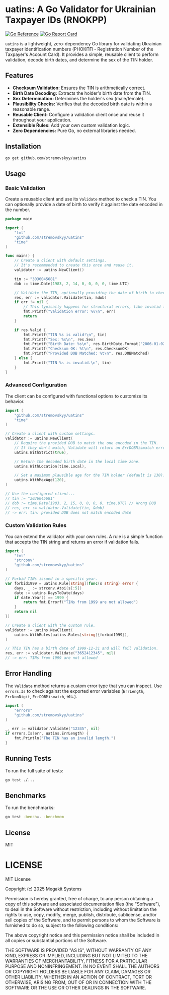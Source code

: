# uatins: A Go Validator for Ukrainian Taxpayer IDs (RNOKPP)

[![Go Reference](https://pkg.go.dev/badge/github.com/stremovskyy/uatins.svg)](https://pkg.go.dev/github.com/stremovskyy/uatins)
[![Go Report Card](https://goreportcard.com/badge/github.com/stremovskyy/uatins)](https://goreportcard.com/report/github.com/stremovskyy/uatins)

`uatins` is a lightweight, zero-dependency Go library for validating Ukrainian taxpayer identification numbers (РНОКПП - Registration Number of the Taxpayer's Account Card). It provides a simple, reusable client to perform validation, decode birth dates, and determine the sex of the TIN holder.

## Features

*   **Checksum Validation:** Ensures the TIN is arithmetically correct.
*   **Birth Date Decoding:** Extracts the holder's birth date from the TIN.
*   **Sex Determination:** Determines the holder's sex (male/female).
*   **Plausibility Checks:** Verifies that the decoded birth date is within a reasonable range.
*   **Reusable Client:** Configure a validation client once and reuse it throughout your application.
*   **Extensible Rules:** Add your own custom validation logic.
*   **Zero Dependencies:** Pure Go, no external libraries needed.

## Installation

```bash
go get github.com/stremovskyy/uatins
```

## Usage

### Basic Validation

Create a reusable client and use its `Validate` method to check a TIN. You can optionally provide a date of birth to verify it against the date encoded in the number.

```go
package main

import (
	"fmt"
	"github.com/stremovskyy/uatins"
	"time"
)

func main() {
	// Create a client with default settings.
	// It's recommended to create this once and reuse it.
	validator := uatins.NewClient()

	tin := "3036045681"
	dob := time.Date(1983, 2, 14, 0, 0, 0, 0, time.UTC)

	// Validate the TIN, optionally providing the date of birth to check for a match.
	res, err := validator.Validate(tin, &dob)
	if err != nil {
		// This typically happens for structural errors, like invalid length or non-digit characters.
		fmt.Printf("Validation error: %v\n", err)
		return
	}

	if res.Valid {
		fmt.Printf("TIN %s is valid!\n", tin)
		fmt.Printf("Sex: %s\n", res.Sex)
		fmt.Printf("Birth Date: %s\n", res.BirthDate.Format("2006-01-02"))
		fmt.Printf("Checksum OK: %t\n", res.ChecksumOK)
		fmt.Printf("Provided DOB Matched: %t\n", res.DOBMatched)
	} else {
		fmt.Printf("TIN %s is invalid.\n", tin)
	}
}
```

### Advanced Configuration

The client can be configured with functional options to customize its behavior.

```go
import (
    "github.com/stremovskyy/uatins"
    "time"
)

// Create a client with custom settings.
validator := uatins.NewClient(
    // Require the provided DOB to match the one encoded in the TIN.
    // If they don't match, Validate will return an ErrDOBMismatch error.
    uatins.WithStrict(true),

    // Return the decoded birth date in the local time zone.
    uatins.WithLocation(time.Local),

    // Set a maximum plausible age for the TIN holder (default is 130).
    uatins.WithMaxAge(120),
)

// Use the configured client...
// tin := "3036045681"
// dob := time.Date(1983, 2, 15, 0, 0, 0, 0, time.UTC) // Wrong DOB
// res, err := validator.Validate(tin, &dob) 
// -> err: tin: provided DOB does not match encoded date
```

### Custom Validation Rules

You can extend the validator with your own rules. A rule is a simple function that accepts the TIN string and returns an error if validation fails.

```go
import (
    "fmt"
    "strconv"
    "github.com/stremovskyy/uatins"
)

// Forbid TINs issued in a specific year.
var forbid1999 = uatins.Rule[string](func(s string) error {
    days, _ := strconv.Atoi(s[:5])
    date := uatins.DaysToDate(days)
    if date.Year() == 1999 {
        return fmt.Errorf("TINs from 1999 are not allowed")
    }
    return nil
})

// Create a client with the custom rule.
validator := uatins.NewClient(
    uatins.WithRules(uatins.Rules[string]{forbid1999}),
)

// This TIN has a birth date of 1999-12-31 and will fail validation.
res, err := validator.Validate("3652412345", nil)
// -> err: TINs from 1999 are not allowed
```

## Error Handling

The `Validate` method returns a custom error type that you can inspect. Use `errors.Is` to check against the exported error variables (`ErrLength`, `ErrNonDigit`, `ErrDOBMismatch`, etc.).

```go
import (
    "errors"
    "github.com/stremovskyy/uatins"
)

_, err := validator.Validate("12345", nil)
if errors.Is(err, uatins.ErrLength) {
    fmt.Println("The TIN has an invalid length.")
}
```

## Running Tests

To run the full suite of tests:

```bash
go test ./...
```

## Benchmarks

To run the benchmarks:

```bash
go test -bench=. -benchmem
```

## License

MIT

# LICENSE

MIT License

Copyright (c) 2025 Megakit Systems

Permission is hereby granted, free of charge, to any person obtaining a copy
of this software and associated documentation files (the "Software"), to deal
in the Software without restriction, including without limitation the rights
to use, copy, modify, merge, publish, distribute, sublicense, and/or sell
copies of the Software, and to permit persons to whom the Software is
furnished to do so, subject to the following conditions:

The above copyright notice and this permission notice shall be included in all
copies or substantial portions of the Software.

THE SOFTWARE IS PROVIDED "AS IS", WITHOUT WARRANTY OF ANY KIND, EXPRESS OR
IMPLIED, INCLUDING BUT NOT LIMITED TO THE WARRANTIES OF MERCHANTABILITY,
FITNESS FOR A PARTICULAR PURPOSE AND NONINFRINGEMENT. IN NO EVENT SHALL THE
AUTHORS OR COPYRIGHT HOLDERS BE LIABLE FOR ANY CLAIM, DAMAGES OR OTHER
LIABILITY, WHETHER IN AN ACTION OF CONTRACT, TORT OR OTHERWISE, ARISING FROM,
OUT OF OR IN CONNECTION WITH THE SOFTWARE OR THE USE OR OTHER DEALINGS IN THE
SOFTWARE.

